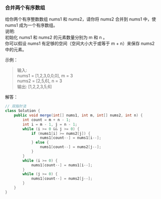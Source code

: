 ### 合并两个有序数组  
给你两个有序整数数组 nums1 和 nums2，请你将 nums2 合并到 nums1 中，使 nums1 成为一个有序数组。  
说明:  
初始化 nums1 和 nums2 的元素数量分别为 m 和 n 。  
你可以假设 nums1 有足够的空间（空间大小大于或等于 m + n）来保存 nums2 中的元素。  
  
示例：  
>输入:  
 nums1 = [1,2,3,0,0,0], m = 3  
 nums2 = [2,5,6],       n = 3  
 输出: [1,2,2,3,5,6]  

解答：  
```java
// 双指针法
class Solution {
    public void merge(int[] nums1, int m, int[] nums2, int n) {
        int count = m + n - 1;
        int i = m - 1, j = n - 1;
        while (i >= 0 && j >= 0) {
            if (nums1[i] >= nums2[j]) {
                nums1[count--] = nums1[i--];
            } else {
                nums1[count--] = nums2[j--];
            }
        }
        while (i >= 0) {
            nums1[count--] = nums1[i--];
        }
        while (j >= 0) {
            nums1[count--] = nums2[j--];
        }
    }
}
```